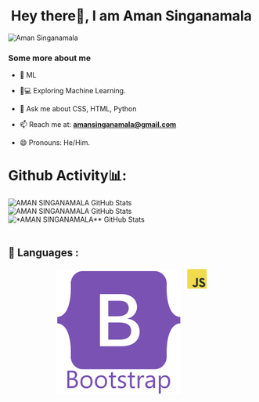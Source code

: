 <h1 align="center">Hey there👋, I am Aman Singanamala</h1>
<!-- <h3 align="center">A Web Developer and a Machine Learning Enthusiast.</h3> -->
<p align="left"> <img src="https://komarev.com/ghpvc/?username=aman-singanamala" alt="Aman Singanamala" /> </p>


### Some more about me
- 🔭 ML
- 👨💻 Exploring Machine Learning.

- 💬 Ask me about CSS, HTML, Python
- 📫 Reach me at: **amansinganamala@gmail.com**
- 😄 Pronouns: He/Him.




# Github Activity📊:

<img src="https://github-readme-stats.vercel.app/api?username=aman-singanamala&&show_icons=true&theme=algolia&hide_border=true" alt="AMAN SINGANAMALA GitHub Stats">
<img src="https://github-readme-stats.vercel.app/api/top-langs/?username=aman-singanamala&layout=compact&&show_icons=true&&theme=algolia&hide_border=true" alt="AMAN SINGANAMALA GitHub Stats">
<img src="https://github-readme-streak-stats.herokuapp.com/?user=aman-singanamala&&show_icons=true&&theme=algolia&hide_border=true" alt="*AMAN SINGANAMALA** GitHub Stats"> 


<br />

<br />

## 🧰 Languages : 
<p align="center">

<img src="https://raw.githubusercontent.com/devicons/devicon/master/icons/bootstrap/bootstrap-plain-wordmark.svg" alt="bootstrap" style="vertical-align:top; margin:4px">
  
  <!-- Javascript-->
<img src="https://raw.githubusercontent.com/github/explore/80688e429a7d4ef2fca1e82350fe8e3517d3494d/topics/javascript/javascript.png" alt="Javascript" height="40" style="vertical-align:top; margin:4px">

</p>

